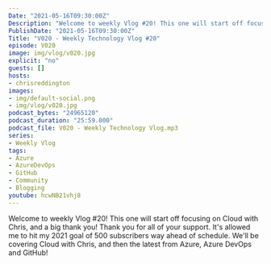 ```yaml
---
Date: "2021-05-16T09:30:00Z"
Description: "Welcome to weekly Vlog #20! This one will start off focusing on Cloud with Chris, and a big thank you! Thank you for all of your support. It's allowed me to hit my 2021 goal of 500 subscribers way ahead of schedule. We'll be covering Cloud with Chris, and then the latest from Azure, Azure DevOps and GitHub!"
PublishDate: "2021-05-16T09:30:00Z"
Title: "V020 - Weekly Technology Vlog #20"
episode: V020
image: img/vlog/v020.jpg
explicit: "no"
guests: []
hosts:
- chrisreddington
images:
- img/default-social.png
- img/vlog/v020.jpg
podcast_bytes: "24965120"
podcast_duration: "25:59.000"
podcast_file: V020 - Weekly Technology Vlog.mp3
series:
- Weekly Vlog
tags:
- Azure
- AzureDevOps
- GitHub
- Community
- Blogging
youtube: hcwNB21vhj8
---
```

Welcome to weekly Vlog #20! This one will start off focusing on Cloud with Chris, and a big thank you! Thank you for all of your support. It's allowed me to hit my 2021 goal of 500 subscribers way ahead of schedule. We'll be covering Cloud with Chris, and then the latest from Azure, Azure DevOps and GitHub!